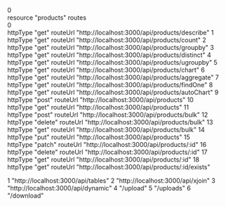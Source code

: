 	
0	
resource	"products"
routes	
0	
	httpType	"get"
	routeUrl	"http://localhost:3000/api/products/describe"
1	
	httpType	"get"
	routeUrl	"http://localhost:3000/api/products/count"
2	
	httpType	"get"
	routeUrl	"http://localhost:3000/api/products/groupby"
3	
	httpType	"get"
	routeUrl	"http://localhost:3000/api/products/distinct"
4	
	httpType	"get"
	routeUrl	"http://localhost:3000/api/products/ugroupby"
5	
	httpType	"get"
	routeUrl	"http://localhost:3000/api/products/chart"
6	
	httpType	"get"
	routeUrl	"http://localhost:3000/api/products/aggregate"
7	
	httpType	"get"
	routeUrl	"http://localhost:3000/api/products/findOne"
8	
	httpType	"get"
	routeUrl	"http://localhost:3000/api/products/autoChart"
9	
	httpType	"post"
	routeUrl	"http://localhost:3000/api/products"
10	
	httpType	"get"
	routeUrl	"http://localhost:3000/api/products"
11	
	httpType	"post"
	routeUrl	"http://localhost:3000/api/products/bulk"
12	
	httpType	"delete"
	routeUrl	"http://localhost:3000/api/products/bulk"
13	
	httpType	"get"
	routeUrl	"http://localhost:3000/api/products/bulk"
14	
	httpType	"put"
	routeUrl	"http://localhost:3000/api/products"
15	
	httpType	"patch"
	routeUrl	"http://localhost:3000/api/products/:id"
16	
	httpType	"delete"
	routeUrl	"http://localhost:3000/api/products/:id"
17	
	httpType	"get"
	routeUrl	"http://localhost:3000/api/products/:id"
18	
	httpType	"get"
	routeUrl	"http://localhost:3000/api/products/:id/exists"

1	"http://localhost:3000/api/tables"
2	"http://localhost:3000/api/xjoin"
3	"http://localhost:3000/api/dynamic"
4	"/upload"
5	"/uploads"
6	"/download"